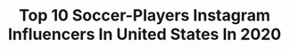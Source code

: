 ---
title: Top 10 Soccer-Players Instagram Influencers In United States In 2020
description: >-
  Find top soccer-players Instagram influencers in United States in 2020. Most popular hashtags: #thankful #ad #uniteandconquer #sponsored.
platform: Instagram
profiles:
  - username: "jacob_2010_mejia"
    fullname: >-
      𝓙𝓪𝓬𝓸𝓫👍🏻🤘🏻🇲🇽
    location: "United States"
    followers: 10152
    engagement: 1318
    commentsToLikes: 0.078056
    avatar: "https://scontent-lga3-1.cdninstagram.com/v/t51.2885-19/s320x320/88228385_2622834974653420_3920856991475433472_n.jpg?_nc_ht=scontent-lga3-1.cdninstagram.com&_nc_ohc=jy4H5PQBgwsAX8nybfs&oh=2b12ff1cb46db277e853f20be69f605a&oe=5EA716E6"
    verified: false
    hashtags: "#handsomeboys, #aburrimiento, #jacobaguilera, #stayathome"
  - username: "a_knight13"
    fullname: >-
      Amal Knight
    location: "United States"
    followers: 2343
    engagement: 3151
    commentsToLikes: 0.059896
    avatar: "https://scontent-ams4-1.cdninstagram.com/v/t51.2885-19/s320x320/67271909_322121658667240_4499865380939890688_n.jpg?_nc_ht=scontent-ams4-1.cdninstagram.com&_nc_ohc=smqNiJ3MFvIAX871cRz&oh=6aa0030e3f0823bba001c6b81e35a4b8&oe=5ED123EE"
    verified: false
    hashtags: "#golambassadors, #ateam, #gkunion, #arquero"
  - username: "juliangressel"
    fullname: >-
      Julian Gressel
    location: "United States"
    followers: 29536
    engagement: 1358
    commentsToLikes: 0.020089
    avatar: "https://scontent-ams4-1.cdninstagram.com/v/t51.2885-19/s320x320/83664309_192861381862987_3943999787094769664_n.jpg?_nc_ht=scontent-ams4-1.cdninstagram.com&_nc_ohc=iHoV5SQd1C0AX-vnOKH&oh=0aaaea25ed57cfd99455c5223ffa2c3f&oe=5EB8C2A4"
    verified: true
    hashtags: "#dmv, #volta, #dcu, #mlscupplayoffs"
  - username: "christhunder"
    fullname: >-
      CHRIS FREDERICK
    location: "United States"
    followers: 1984110
    engagement: 128
    commentsToLikes: 0.117428
    avatar: "https://scontent-ams4-1.cdninstagram.com/v/t51.2885-19/s320x320/36147751_2028393743838088_2414053048084070400_n.jpg?_nc_ht=scontent-ams4-1.cdninstagram.com&_nc_ohc=VgSNlmbASTsAX8hrDGz&oh=af3f51e70d7f70bdf46cd4938663ef0f&oe=5EB92401"
    verified: true
    hashtags: "#happyholidays, #beproductive, #fiji, #tipofthenight"
  - username: "katieajohnson"
    fullname: >-
      Katie Johnson
    location: "United States"
    followers: 24611
    engagement: 958
    commentsToLikes: 0.010850
    avatar: "https://scontent-atl3-1.cdninstagram.com/v/t51.2885-19/s320x320/79142340_751262142042264_7312897320041840640_n.jpg?_nc_ht=scontent-atl3-1.cdninstagram.com&_nc_ohc=tyVbK9GT9EAAX-wzuYY&oh=8777508ca4125247722a8c1bfc179826&oe=5EBA8EAD"
    verified: true
    hashtags: "#flf"
  - username: "brookelb33"
    fullname: >-
      Brooke Elby
    location: "United States"
    followers: 7146
    engagement: 1664
    commentsToLikes: 0.011537
    avatar: "https://scontent-ams4-1.cdninstagram.com/v/t51.2885-19/s320x320/36821152_2082192938520307_6924943545648283648_n.jpg?_nc_ht=scontent-ams4-1.cdninstagram.com&_nc_ohc=gBvBKM1ewtsAX8evuew&oh=1162e1ac71feae42cf6441eac8ff0e46&oe=5EBA47F0"
    verified: true
    hashtags: "#wholefoodnutrition, #mkot, #gonnamissmymorjan, #workwife"
  - username: "nikkiguti7"
    fullname: >-
      Nikki Stanton
    location: "United States"
    followers: 37451
    engagement: 1921
    commentsToLikes: 0.006720
    avatar: "https://scontent-ams4-1.cdninstagram.com/v/t51.2885-19/s320x320/83538191_866724257095613_6111909092668735488_n.jpg?_nc_ht=scontent-ams4-1.cdninstagram.com&_nc_ohc=xP9B1RMtz_AAX-rpLFU&oh=fb1099353be58e65a86c473f7b022dc9&oe=5EBB31CE"
    verified: false
    hashtags: "#soccermom, #helencat, #grateful, #andcats"
  - username: "carson.pickett"
    fullname: >-
      Carson Pickett
    location: "United States"
    followers: 54789
    engagement: 1177
    commentsToLikes: 0.005305
    avatar: "https://scontent-lhr8-1.cdninstagram.com/v/t51.2885-19/s320x320/66706414_490316348180140_4355143309690142720_n.jpg?_nc_ht=scontent-lhr8-1.cdninstagram.com&_nc_ohc=Kdvnxx_gDSgAX-aeOR7&oh=28bce2fc96131b94614ea3647353ef15&oe=5EBAF47A"
    verified: true
    hashtags: "#fifathebest2019, #girldad, #playinside, #playfortheworld"
  - username: "sammymewyy"
    fullname: >-
      Sam Mewis
    location: "United States"
    followers: 255753
    engagement: 856
    commentsToLikes: 0.002192
    avatar: "https://scontent-lhr8-1.cdninstagram.com/v/t51.2885-19/s320x320/83383476_397541164424357_8131535343838035968_n.jpg?_nc_ht=scontent-lhr8-1.cdninstagram.com&_nc_ohc=ogS9sgIQaHAAX_YxbiV&oh=bf403ea31853f78f0729a21dd7c7c874&oe=5EBB1406"
    verified: true
    hashtags: "#ad, #zambrero, #feelgoodmex, #isiphotos"
  - username: "abbydahlkemper"
    fullname: >-
      Abby Dahlkemper
    location: "United States"
    followers: 286098
    engagement: 788
    commentsToLikes: 0.003493
    avatar: "https://scontent-amt2-1.cdninstagram.com/v/t51.2885-19/s320x320/73527653_554096365150245_2477063843268788224_n.jpg?_nc_ht=scontent-amt2-1.cdninstagram.com&_nc_ohc=vf_BWe366a4AX8y9YnR&oh=c512d4a76d1206a4454c5056d1042323&oe=5EB90C6C"
    verified: true
    hashtags: "#acnefacialseries, #ad, #kwikgoal, #athometraining"
---